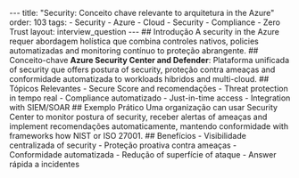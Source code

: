 --- title: "Security: Conceito chave relevante to arquitetura in the Azure" order: 103 tags: - Security - Azure - Cloud - Security - Compliance - Zero Trust layout: interview_question --- ## Introdução A security in the Azure requer abordagem holística que combina controles nativos, policies automatizadas and monitoring contínuo to proteção abrangente. ## Conceito-chave **Azure Security Center and Defender**: Plataforma unificada of security que offers postura of security, proteção contra ameaças and conformidade automatizada to workloads híbridos and multi-cloud. ## Tópicos Relevantes - Secure Score and recomendações - Threat protection in tempo real - Compliance automatizado - Just-in-time access - Integration with SIEM/SOAR ## Exemplo Prático Uma organização can usar Security Center to monitor postura of security, receber alertas of ameaças and implement recomendações automaticamente, mantendo conformidade with frameworks how NIST or ISO 27001. ## Benefícios - Visibilidade centralizada of security - Proteção proativa contra ameaças - Conformidade automatizada - Redução of superfície of ataque - Answer rápida a incidentes